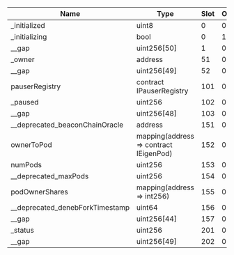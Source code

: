 | Name                            | Type                                   | Slot | Offset | Bytes | Contract                                               |
|---------------------------------|----------------------------------------|------|--------|-------|--------------------------------------------------------|
| _initialized                    | uint8                                  | 0    | 0      | 1     | src/contracts/pods/EigenPodManager.sol:EigenPodManager |
| _initializing                   | bool                                   | 0    | 1      | 1     | src/contracts/pods/EigenPodManager.sol:EigenPodManager |
| __gap                           | uint256[50]                            | 1    | 0      | 1600  | src/contracts/pods/EigenPodManager.sol:EigenPodManager |
| _owner                          | address                                | 51   | 0      | 20    | src/contracts/pods/EigenPodManager.sol:EigenPodManager |
| __gap                           | uint256[49]                            | 52   | 0      | 1568  | src/contracts/pods/EigenPodManager.sol:EigenPodManager |
| pauserRegistry                  | contract IPauserRegistry               | 101  | 0      | 20    | src/contracts/pods/EigenPodManager.sol:EigenPodManager |
| _paused                         | uint256                                | 102  | 0      | 32    | src/contracts/pods/EigenPodManager.sol:EigenPodManager |
| __gap                           | uint256[48]                            | 103  | 0      | 1536  | src/contracts/pods/EigenPodManager.sol:EigenPodManager |
| __deprecated_beaconChainOracle  | address                                | 151  | 0      | 20    | src/contracts/pods/EigenPodManager.sol:EigenPodManager |
| ownerToPod                      | mapping(address => contract IEigenPod) | 152  | 0      | 32    | src/contracts/pods/EigenPodManager.sol:EigenPodManager |
| numPods                         | uint256                                | 153  | 0      | 32    | src/contracts/pods/EigenPodManager.sol:EigenPodManager |
| __deprecated_maxPods            | uint256                                | 154  | 0      | 32    | src/contracts/pods/EigenPodManager.sol:EigenPodManager |
| podOwnerShares                  | mapping(address => int256)             | 155  | 0      | 32    | src/contracts/pods/EigenPodManager.sol:EigenPodManager |
| __deprecated_denebForkTimestamp | uint64                                 | 156  | 0      | 8     | src/contracts/pods/EigenPodManager.sol:EigenPodManager |
| __gap                           | uint256[44]                            | 157  | 0      | 1408  | src/contracts/pods/EigenPodManager.sol:EigenPodManager |
| _status                         | uint256                                | 201  | 0      | 32    | src/contracts/pods/EigenPodManager.sol:EigenPodManager |
| __gap                           | uint256[49]                            | 202  | 0      | 1568  | src/contracts/pods/EigenPodManager.sol:EigenPodManager |
